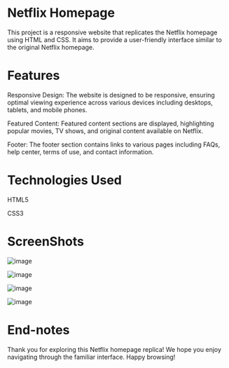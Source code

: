 # Netflix Homepage
This project is a responsive website that replicates the Netflix homepage using HTML and CSS. It aims to provide a user-friendly interface similar to the original Netflix homepage.
# Features
Responsive Design: The website is designed to be responsive, ensuring optimal viewing experience across various devices including desktops, tablets, and mobile phones.

Featured Content: Featured content sections are displayed, highlighting popular movies, TV shows, and original content available on Netflix.

Footer: The footer section contains links to various pages including FAQs, help center, terms of use, and contact information.
# Technologies Used
HTML5

CSS3
# ScreenShots
![image](https://github.com/shradhagunjal/Netflix-Home-Page/assets/91152467/daae47de-a8ca-434f-86b6-bd7c5961bb86)

![image](https://github.com/shradhagunjal/Netflix-Home-Page/assets/91152467/bfd1fbf5-92ed-4416-be01-c3c826d24df5)

![image](https://github.com/shradhagunjal/Netflix-Home-Page/assets/91152467/6cfb4625-3e9f-48a3-a6be-e938925ae321)

![image](https://github.com/shradhagunjal/Netflix-Home-Page/assets/91152467/2b1fa44b-c79e-496b-975c-890121ff0855)
# End-notes
Thank you for exploring this Netflix homepage replica! We hope you enjoy navigating through the familiar interface. 
Happy browsing!

